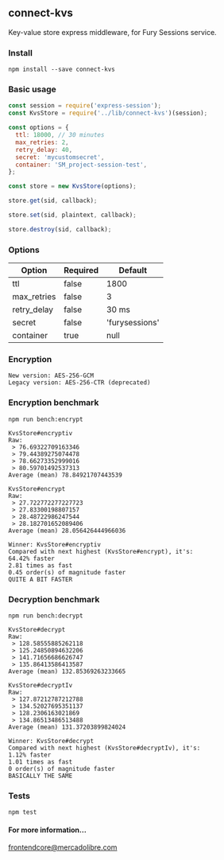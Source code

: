 ## connect-kvs
Key-value store express middleware, for Fury Sessions service.

### Install
```
npm install --save connect-kvs
```

### Basic usage
```javascript 1.7
const session = require('express-session');
const KvsStore = require('../lib/connect-kvs')(session);

const options = {
  ttl: 18000, // 30 minutes
  max_retries: 2,
  retry_delay: 40,
  secret: 'mycustomsecret',
  container: 'SM_project-session-test',
};

const store = new KvsStore(options);

store.get(sid, callback);

store.set(sid, plaintext, callback);

store.destroy(sid, callback);
```

### Options

| Option | Required | Default |
| --- | --- | --- |
| ttl | false | 1800 |
| max_retries | false | 3 |
| retry_delay | false | 30 ms |
| secret | false | 'furysessions' |
| container | true | null |


### Encryption 

```
New version: AES-256-GCM
Legacy version: AES-256-CTR (deprecated)
```

### Encryption benchmark

```npm
npm run bench:encrypt
```

```
KvsStore#encryptiv
Raw:
 > 76.69322709163346
 > 79.44389275074478
 > 78.66273352999016
 > 80.59701492537313
Average (mean) 78.84921707443539

KvsStore#encrypt
Raw:
 > 27.722772277227723
 > 27.83300198807157
 > 28.48722986247544
 > 28.182701652089406
Average (mean) 28.056426444966036

Winner: KvsStore#encryptiv
Compared with next highest (KvsStore#encrypt), it's:
64.42% faster
2.81 times as fast
0.45 order(s) of magnitude faster
QUITE A BIT FASTER
```

### Decryption benchmark

```npm
npm run bench:decrypt
```

```
KvsStore#decrypt
Raw:
 > 128.58555885262118
 > 125.24850894632206
 > 141.71656686626747
 > 135.86413586413587
Average (mean) 132.85369263233665

KvsStore#decryptIv
Raw:
 > 127.87212787212788
 > 134.52027695351137
 > 128.2306163021869
 > 134.86513486513488
Average (mean) 131.37203899824024

Winner: KvsStore#decrypt
Compared with next highest (KvsStore#decryptIv), it's:
1.12% faster
1.01 times as fast
0 order(s) of magnitude faster
BASICALLY THE SAME
```

### Tests

```npm
npm test
```

#### For more information...
frontendcore@mercadolibre.com

